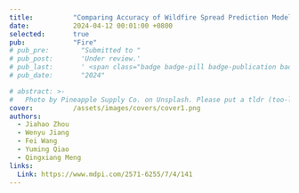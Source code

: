 ```yaml
---
title:          "Comparing Accuracy of Wildfire Spread Prediction Models under Different Data Deficiency Conditions"
date:           2024-04-12 00:01:00 +0800
selected:       true
pub:            "Fire"
# pub_pre:        "Submitted to "
# pub_post:       'Under review.'
# pub_last:       ' <span class="badge badge-pill badge-publication badge-success">Spotlight</span>'
# pub_date:       "2024"

# abstract: >-
#   Photo by Pineapple Supply Co. on Unsplash. Please put a tldr (too-long-didnt-read, 1~2 sentences) of your publication here. It is not recommended to put the actual abstract here because it is usually too long to fit in. $\LaTeX$ is supported. $a=b+c$.
cover:          /assets/images/covers/cover1.png
authors:
  - Jiahao Zhou
  - Wenyu Jiang
  - Fei Wang
  - Yuming Qiao
  - Qingxiang Meng
links:
  Link: https://www.mdpi.com/2571-6255/7/4/141
---
```

